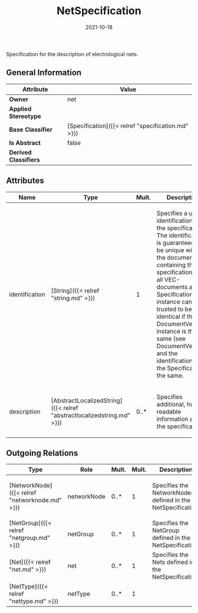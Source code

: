 ﻿---
title: NetSpecification
toc: false
type: specs
date: "2021-10-18"
draft: false
specification: VEC
version: 1.2.1
documentType: "Recommendation"
elementType: Class
classes:
  - NetSpecification
menu_name: vec-1.2.1
---
<p>Specification for the description of electrological nets.  </p>

## General Information

| Attribute               | Value |
|-------------------------|-------|
| **Owner**               | net |
| **Applied Stereotype**  |   |
| **Base Classifier**     | [Specification]({{< relref "specification.md" >}})<br/>  |
| **Is Abstract**         | false |
| **Derived Classifiers** |   |

## Attributes
|  Name  |  Type  |  Mult.  |  Description  |  Owning Classifier  |
|--------|--------|---------|---------------|--------------|
|identification | [String]({{< relref "string.md" >}}) | 1 | <p> Specifies a unique identification of the specification. The identification is guaranteed to be unique within the document containing the specification. For all VEC-documents a Specification-instance can be trusted to be identical if the DocumentVersion-instance is the same (see DocumentVersion) and the identification of the Specification is the same.      </p> | [Specification]({{< relref "specification.md" >}}) |
|description | [AbstractLocalizedString]({{< relref "abstractlocalizedstring.md" >}}) | 0..* | <p> Specifies additional, human readable information about the specification.      </p> | [Specification]({{< relref "specification.md" >}}) |

## Outgoing Relations
|    Type  |   Role   |   Mult.   |   Mult.   |   Description   |
|----------|----------|-----------|-----------|-----------------|
| [NetworkNode]({{< relref "networknode.md" >}}) | networkNode | 0..* | 1 | <p> Specifies the NetworkNodes defined in the NetSpecification.      </p> |
| [NetGroup]({{< relref "netgroup.md" >}}) | netGroup | 0..* | 1 | Specifies the NetGroup defined in the NetSpecification. |
| [Net]({{< relref "net.md" >}}) | net | 0..* | 1 | Specifies the Nets defined in the NetSpecification. |
| [NetType]({{< relref "nettype.md" >}}) | netType | 0..* | 1 |  |
